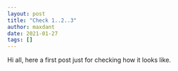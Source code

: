 ```yaml
---
layout: post
title: "Check 1..2..3"
author: maxdant
date: 2021-01-27
tags: []
---
```

Hi all, here a first post just for checking how it looks like.
